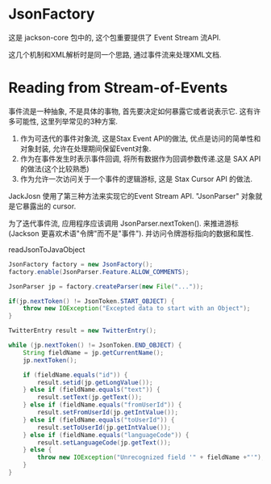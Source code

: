 # JsonFactory
这是 jackson-core 包中的, 这个包重要提供了 Event Stream 流API.

这几个机制和XML解析时是同一个思路, 通过事件流来处理XML文档.

# Reading from Stream-of-Events
事件流是一种抽象, 不是具体的事物, 首先要决定如何暴露它或者说表示它.
这有许多可能性, 这里列举常见的3种方案.
1. 作为可迭代的事件对象流, 这是Stax Event API的做法, 优点是访问的简单性和对象封装, 允许在处理期间保留Event对象.
2. 作为在事件发生时表示事件回调, 将所有数据作为回调参数传递.这是 SAX API的做法(这个比较熟悉)
3. 作为允许一次访问关于一个事件的逻辑游标, 这是 Stax Cursor API 的做法.

JackJosn 使用了第三种方法来实现它的Event Stream API.
"JsonParser" 对象就是它暴露出的 cursor.

为了迭代事件流, 应用程序应该调用 JsonParser.nextToken().
来推进游标(Jackson 更喜欢术语"令牌"而不是"事件").
并访问令牌游标指向的数据和属性.

readJsonToJavaObject
```java
JsonFactory factory = new JsonFactory();
factory.enable(JsonParser.Feature.ALLOW_COMMENTS);

JsonParser jp = factory.createParser(new File("..."));

if(jp.nextToken() != JsonToken.START_OBJECT) {
    throw new IOException("Excepted data to start with an Object");
}

TwitterEntry result = new TwitterEntry();

while (jp.nextToken() != JsonToken.END_OBJECT) {
    String fieldName = jp.getCurrentName();
    jp.nextToken();

    if (fieldName.equals("id")) {
        result.setid(jp.getLongValue());
    } else if (fieldName.equals("text")) {
        result.setText(jp.getText());
    } else if (fieldName.equals("fromUserId")) {
        result.setFromUserId(jp.getIntValue());
    } else if (fieldName.equals("toUserId")) {
        result.setToUserId(jp.getIntValue());
    } else if (fieldName.equals("languageCode")) {
        result.setLanguageCode(jp.getText());
    } else {
        throw new IOException("Unrecognized field '" + fieldName +"'");
    }
}
```
